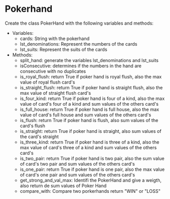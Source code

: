 # Pokerhand

Create the class PokerHand with the following variables and methods:
- Variables:
    - cards: String with the pokerhand
    - lst_denominations: Represent the numbers of the cards
    - lst_suits: Represent the suits of the cards
- Methods:
    - split_hand: generate the variables lst_denominations and lst_suits
    - isConsecutive: determines if the numbers in the hand are consecutive with no duplicates
    - is_royal_flush: return True if poker hand is royal flush, also the max value of royal flush card's
    - is_straight_flush: return True if poker hand is straight flush, also the max value of straight flush card's
    - is_four_kind: return True if poker hand is four of a kind, also the max value of card's four of a kind
                    and sum values of the  others card's
    - is_full_house: return True if poker hand is full house, also the max value of card's full house
                    and sum values of the  others card's
    - is_flush: return True if poker hand is flush, also sum values of the  card's flush
    - is_straight: return True if poker hand is straight, also sum values of the  card's straight
    - is_three_kind: return True if poker hand is three of a kind, also the max value of card's three of a kind
                    and sum values of the  others card's
    - is_two_pair: return True if poker hand is two pair, also the sum value of card's two pair
                    and sum values of the  others card's
    - is_one_pair: return True if poker hand is one pair, also the max value of card's one pair
                    and sum values of the  others card's
    - get_strong_and_val_max: Identifi the PokerHand and give a weigth, also return de sum values of Poker Hand
    - compare_with: Compare two porkerhands return "WIN" or "LOSS"
